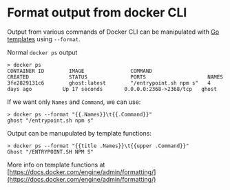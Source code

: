 # Format output from docker CLI

Output from various commands of Docker CLI can be manipulated with
[Go templates](https://golang.org/pkg/text/template/) using `--format`.


Normal `docker ps` output

```
> docker ps
CONTAINER ID        IMAGE               COMMAND                  CREATED             STATUS              PORTS                    NAMES
3fe2829131c6        ghost:latest        "/entrypoint.sh npm s"   4 days ago          Up 17 seconds       0.0.0.0:2368->2368/tcp   ghost
```

If we want only `Names` and `Command`, we can use:

```
> docker ps --format "{{.Names}}\t{{.Command}}"
ghost "/entrypoint.sh npm s"
```

Output can be manupulated by template functions:

```
> docker ps --format "{{title .Names}}\t{{upper .Command}}"
Ghost "/ENTRYPOINT.SH NPM S"
```

More info on template functions at
[https://docs.docker.com/engine/admin/formatting/](https://docs.docker.com/engine/admin/formatting/)
